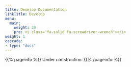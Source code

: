 ```yaml
---
title: Develop Documentation
linkTitle: Develop
menu:
  main:
    weight: 30
    pre: <i class='fa-solid fa-screwdriver-wrench'></i>
weight: 1
cascade:
- type: "docs"
---
```


{{% pageinfo %}}
Under construction.
{{% /pageinfo %}}

